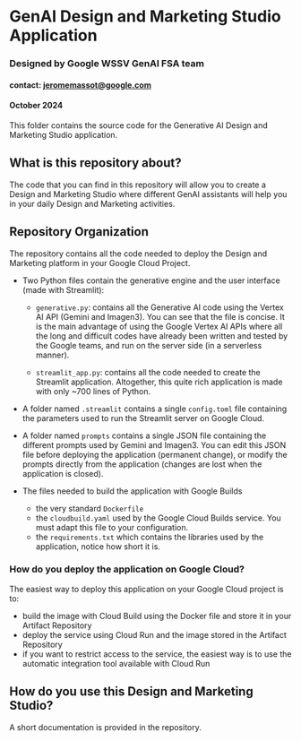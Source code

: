 # GenAI Design and Marketing Studio Application
### Designed by Google WSSV GenAI FSA team 
#### contact: jeromemassot@google.com
#### October 2024

This folder contains the source code for the Generative AI Design and Marketing Studio application.

## What is this repository about?

The code that you can find in this repository will allow you to create a Design and Marketing Studio where different GenAI assistants will help you in your daily Design and Marketing activities.

## Repository Organization

The repository contains all the code needed to deploy the Design and Marketing platform in your Google Cloud Project.

- Two Python files contain the generative engine and the user interface (made with Streamlit):

  - `generative.py`: contains all the Generative AI code using the Vertex AI API (Gemini and Imagen3). You can see that the file is concise. It is the main advantage of using the Google Vertex AI APIs where all the long and difficult codes have already been written and tested by the Google teams, and run on the server side (in a serverless manner).
 
  - `streamlit_app.py`: contains all the code needed to create the Streamlit application. Altogether, this quite rich application is made with only ~700 lines of Python.
 
- A folder named `.streamlit` contains a single `config.toml` file containing the parameters used to run the Streamlit server on Google Cloud.
 
- A folder named `prompts` contains a single JSON file containing the different prompts used by Gemini and Imagen3. You can edit this JSON file before deploying the application (permanent change), or modify the prompts directly from the application (changes are lost when the application is closed).

- The files needed to build the application with Google Builds

  - the very standard `Dockerfile`
  - the `cloudbuild.yaml` used by the Google Cloud Builds service. You must adapt this file to your configuration.
  - the `requirements.txt` which contains the libraries used by the application, notice how short it is.

### How do you deploy the application on Google Cloud?

The easiest way to deploy this application on your Google Cloud project is to:
- build the image with Cloud Build using the Docker file  and store it in your Artifact Repository
- deploy the service using Cloud Run and the image stored in the Artifact Repository
- if you want to restrict access to the service, the easiest way is to use the automatic integration tool available with Cloud Run

## How do you use this Design and Marketing Studio?
A short documentation is provided in the repository.
